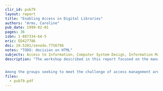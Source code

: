 ```yaml
---
clir_id: pub79
layout: report
title: "Enabling Access in Digital Libraries"
authors: "Arms, Caroline"
pub_date: 1999-02-01
pages: 36
isbn: 1-887334-64-5
eric: ED427786
doi: 10.5281/zenodo.7756796
notes: "TODO: decision on HTML"
subjects: Access to Information, Computer System Design, Information Management, Information Retrieval, Information Systems, Information Technology, Intellectual Property, Online Searching, Research Libraries, Search Intermediaries, User Needs (Information), Workshops
description: "The workshop described in this report focused on the management of access to published information resources through research libraries. Topics discussed include privacy, protection of rights, authorization, and authentication.


Among the groups seeking to meet the challenge of access management are the Digital Library Federation (DLF), which consists of major research libraries and archives in the United States, the Center for Research on Information Access (CRIA) at Columbia University, and the Information and Intelligent Systems Division of the Computers, Information Sciences and Engineering Directorate of the National Science Foundation (NSF). On April 6, 1998, they brought together expert practitioners and researchers from several disciplines at a workshop, held at the Brookings Institution in Washington, D.C., to explore some of the more pressing questions for research libraries."
files:
  - pub79.pdf
---
```

